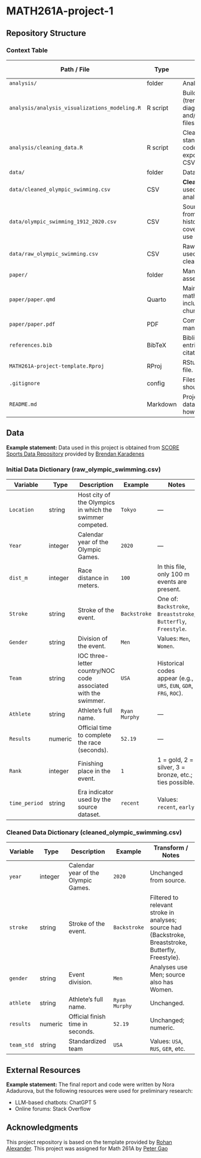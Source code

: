 # MATH261A-project-1

## Repository Structure 
### Context Table
| Path / File                           | Type     | Purpose / Contents                                                               | Key Notes                                   |
|---------------------------------------|----------|-----------------------------------------------------------------------------------|---------------------------------------------|
| `analysis/`                           | folder   | Analysis scripts.                                                                 | —                                           |
| `analysis/analysis_visualizations_modeling.R` | R script | Builds figures (trend, diagnostics) and/or saves plot files.                      | Source in paper or save via `ggsave()`.     |
| `analysis/cleaning_data.R`            | R script | Cleans raw data, standardizes team codes (`team_std`), exports cleaned CSV.       | Produces `data/cleaned_olympic_swimming.csv`. |
| `data/`                               | folder   | Data files.                                                                       | —                                           |
| `data/cleaned_olympic_swimming.csv`   | CSV      | **Cleaned** dataset used for analysis/modeling.                                   | Output of `cleaning_data.R`.                |
| `data/olympic_swimming_1912_2020.csv` | CSV      | Source dataset from SCORE (full historical coverage, didn't use in analysis).     | Read-only; keep original.                    |
| `data/raw_olympic_swimming.csv`       | CSV      | Raw import (if used) prior to cleaning.                                           | Optional staging file.                       |
| `paper/`                              | folder   | Manuscript assets.                                                                | —                                           |
| `paper/paper.qmd`                     | Quarto   | Main paper (text, math, figures included via chunks).                             | Render to PDF/HTML with Quarto.             |
| `paper/paper.pdf`                     | PDF      | Compiled manuscript.                                                              | Generated from `paper.qmd`.                  |
| `references.bib`                      | BibTeX   | Bibliography entries for Quarto citations.                                        | Set in YAML: `bibliography: references.bib`. |
| `MATH261A-project-template.Rproj`     | RProj    | RStudio project file.                                                             | Open to load the project.                    |
| `.gitignore`                          | config   | Files/folders Git should ignore.                                                  | Add large data/outputs as needed.           |
| `README.md`                           | Markdown | Project overview, data dictionaries, how to reproduce.                            | You’re editing this file.                    |

## Data 

**Example statement:** Data used in this project is obtained from [SCORE Sports Data Repository](https://data.scorenetwork.org/) provided by [Brendan Karadenes](https://data.scorenetwork.org/swimming/olympic_swimming.html)

### Initial Data Dictionary (raw_olympic_swimming.csv)
| Variable     | Type    | Description                                                                 | Example            | Notes |
|--------------|---------|------------------------------------------------------------------------------|--------------------|-------|
| `Location`   | string  | Host city of the Olympics in which the swimmer competed.                     | `Tokyo`            | —     |
| `Year`       | integer | Calendar year of the Olympic Games.                                          | `2020`             | —     |
| `dist_m`     | integer | Race distance in meters.                                                     | `100`              | In this file, only 100 m events are present. |
| `Stroke`     | string  | Stroke of the event.                                                         | `Backstroke`       | One of: `Backstroke`, `Breaststroke`, `Butterfly`, `Freestyle`. |
| `Gender`     | string  | Division of the event.                                                       | `Men`              | Values: `Men`, `Women`. |
| `Team`       | string  | IOC three-letter country/NOC code associated with the swimmer.               | `USA`              | Historical codes appear (e.g., `URS`, `EUN`, `GDR`, `FRG`, `ROC`). |
| `Athlete`    | string  | Athlete’s full name.                                                         | `Ryan Murphy`      | —     |
| `Results`    | numeric | Official time to complete the race (seconds).                                | `52.19`            | —     |
| `Rank`       | integer | Finishing place in the event.                                                | `1`                | 1 = gold, 2 = silver, 3 = bronze, etc.; ties possible. |
| `time_period`| string  | Era indicator used by the source dataset. | `recent` | Values: `recent`, `early`


### Cleaned Data Dictionary (cleaned_olympic_swimming.csv)
| Variable     | Type    | Description                                                                 | Example            | Transform / Notes |
|--------------|---------|------------------------------------------------------------------------------|--------------------|-------------------|
| `year`       | integer | Calendar year of the Olympic Games.                                          | `2020`             | Unchanged from source. |
| `stroke`     | string  | Stroke of the event.                                                         | `Backstroke`       | Filtered to relevant stroke in analyses; source had {Backstroke, Breaststroke, Butterfly, Freestyle}. |
| `gender`     | string  | Event division.                                                              | `Men`              | Analyses use Men; source also has Women. |
| `athlete`    | string  | Athlete’s full name.                                                         | `Ryan Murphy`      | Unchanged. |
| `results`    | numeric | Official finish time in seconds.                                         | `52.19`            | Unchanged; numeric. |
| `team_std`   | string  | Standardized team | `USA` | Values: `USA`, `RUS`, `GER`, etc.


## External Resources

**Example statement:** The final report and code were written by Nora Adadurova, but the following resources were used for preliminary research:
* LLM-based chatbots: ChatGPT 5
* Online forums: Stack Overflow

## Acknowledgments

This project repository is based on the template provided by [Rohan Alexander](https://github.com/RohanAlexander/starter_folder/tree/main).
This project was assigned for Math 261A by [Peter Gao](https://github.com/peteragao/MATH261A-project-template/tree/main)

